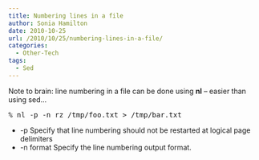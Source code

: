 ```yaml
---
title: Numbering lines in a file
author: Sonia Hamilton
date: 2010-10-25
url: /2010/10/25/numbering-lines-in-a-file/
categories:
  - Other-Tech
tags:
  - Sed
---
```

Note to brain: line numbering in a file can be done using **nl** &#8211; easier than using sed&#8230;

<!--more-->

<pre>% nl -p -n rz /tmp/foo.txt &gt; /tmp/bar.txt
</pre>

  * -p Specify that line numbering should not be restarted at logical page delimiters
  * -n format Specify the line numbering output format.
